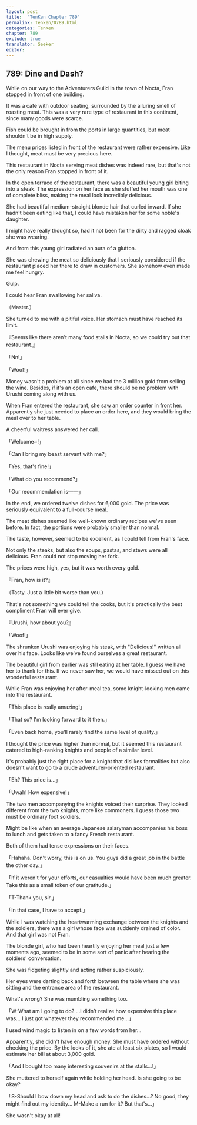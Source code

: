 ```yaml
---
layout: post
title:  "TenKen Chapter 789"
permalink: Tenken/0789.html
categories: TenKen
chapter: 789
exclude: true
translator: Seeker
editor: 
---
```

<h2>789: Dine and Dash?</h2>

While on our way to the Adventurers Guild in the town of Nocta, Fran stopped in front of one building.

It was a cafe with outdoor seating, surrounded by the alluring smell of roasting meat. This was a very rare type of restaurant in this continent, since many goods were scarce.

Fish could be brought in from the ports in large quantities, but meat shouldn't be in high supply.

The menu prices listed in front of the restaurant were rather expensive. Like I thought, meat must be very precious here.

This restaurant in Nocta serving meat dishes was indeed rare, but that's not the only reason Fran stopped in front of it.

In the open terrace of the restaurant, there was a beautiful young girl biting into a steak. The expression on her face as she stuffed her mouth was one of complete bliss, making the meal look incredibly delicious.

She had beautiful medium-straight blonde hair that curled inward. If she hadn't been eating like that, I could have mistaken her for some noble's daughter.

I might have really thought so, had it not been for the dirty and ragged cloak she was wearing.

And from this young girl radiated an aura of a glutton.

She was chewing the meat so deliciously that I seriously considered if the restaurant placed her there to draw in customers. She somehow even made me feel hungry.

Gulp.

I could hear Fran swallowing her saliva.

（Master.）

She turned to me with a pitiful voice. Her stomach must have reached its limit.

『Seems like there aren't many food stalls in Nocta, so we could try out that restaurant.』

「Nn!」

「Woof!」

Money wasn't a problem at all since we had the 3 million gold from selling the wine. Besides, if it's an open cafe, there should be no problem with Urushi coming along with us.

When Fran entered the restaurant, she saw an order counter in front her. Apparently she just needed to place an order here, and they would bring the meal over to her table.

A cheerful waitress answered her call.

「Welcome~!」

「Can I bring my beast servant with me?」

「Yes, that's fine!」

「What do you recommend?」

「Our recommendation is――」

In the end, we ordered twelve dishes for 6,000 gold. The price was seriously equivalent to a full-course meal.

The meat dishes seemed like well-known ordinary recipes we've seen before. In fact, the portions were probably smaller than normal.

The taste, however, seemed to be excellent, as I could tell from Fran's face.

Not only the steaks, but also the soups, pastas, and stews were all delicious. Fran could not stop moving her fork.

The prices were high, yes, but it was worth every gold.

『Fran, how is it?』

（Tasty. Just a little bit worse than you.）

That's not something we could tell the cooks, but it's practically the best compliment Fran will ever give.

『Urushi, how about you?』

「Woof!」

The shrunken Urushi was enjoying his steak, with "Delicious!" written all over his face. Looks like we've found ourselves a great restaurant.

The beautiful girl from earlier was still eating at her table. I guess we have her to thank for this. If we never saw her, we would have missed out on this wonderful restaurant.

While Fran was enjoying her after-meal tea, some knight-looking men came into the restaurant.

「This place is really amazing!」

「That so? I'm looking forward to it then.」

「Even back home, you'll rarely find the same level of quality.」

I thought the price was higher than normal, but it seemed this restaurant catered to high-ranking knights and people of a similar level.

It's probably just the right place for a knight that dislikes formalities but also doesn't want to go to a crude adventurer-oriented restaurant.

「Eh? This price is...」

「Uwah! How expensive!」

The two men accompanying the knights voiced their surprise. They looked different from the two knights, more like commoners. I guess those two must be ordinary foot soldiers.

Might be like when an average Japanese salaryman accompanies his boss to lunch and gets taken to a fancy French restaurant.

Both of them had tense expressions on their faces.

「Hahaha. Don't worry, this is on us. You guys did a great job in the battle the other day.」

「If it weren't for your efforts, our casualties would have been much greater. Take this as a small token of our gratitude.」

「T-Thank you, sir.」

「In that case, I have to accept.」

While I was watching the heartwarming exchange between the knights and the soldiers, there was a girl whose face was suddenly drained of color. And that girl was not Fran.

The blonde girl, who had been heartily enjoying her meal just a few moments ago, seemed to be in some sort of panic after hearing the soldiers' conversation.

She was fidgeting slightly and acting rather suspiciously.

Her eyes were darting back and forth between the table where she was sitting and the entrance area of the restaurant.

What's wrong? She was mumbling something too.

「W-What am I going to do? ...I didn't realize how expensive this place was... I just got whatever they recommended me...」

I used wind magic to listen in on a few words from her...

Apparently, she didn't have enough money. She must have ordered without checking the price. By the looks of it, she ate at least six plates, so I would estimate her bill at about 3,000 gold.

「And I bought too many interesting souvenirs at the stalls...!」

She muttered to herself again while holding her head. Is she going to be okay?

「S-Should I bow down my head and ask to do the dishes...? No good, they might find out my identity... M-Make a run for it? But that's...」

She wasn't okay at all!




